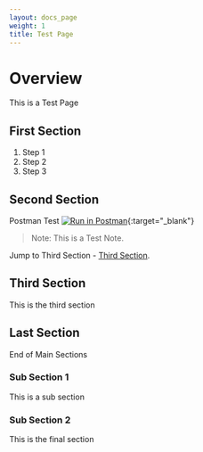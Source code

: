 ```yaml
---
layout: docs_page
weight: 1
title: Test Page
---
```


# Overview

This is a Test Page

## First Section

1. Step 1
1. Step 2
1. Step 3

## Second Section

Postman Test
[![Run in Postman](https://run.pstmn.io/button.svg)](https://app.getpostman.com/run-collection/1755573c5cf5fbf7968b){:target="_blank"}

> Note: This is a Test Note.

Jump to Third Section - [Third Section](#third-section).

## Third Section

This is the third section

## Last Section

End of Main Sections

### Sub Section 1

This is a sub section

### Sub Section 2

This is the final section
